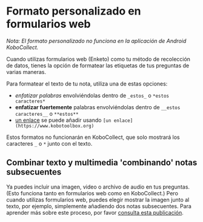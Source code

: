 # Formato personalizado en formularios web

_Nota: El formato personalizado no funciona en la aplicación de Android KoboCollect._

Cuando utilizas formularios web (Enketo) como tu método de recolección de datos, tienes la opción de formatear las etiquetas de tus preguntas de varias maneras.

Para formatear el texto de tu nota, utiliza una de estas opciones:

-   _enfatizar palabras_ envolviéndolas dentro de `_estos_` o `*estos caracteres*`
-   **enfatizar fuertemente** palabras envolviéndolas dentro de `__estos caracteres__` o `**estos**`
-   [un enlace](https://www.kobotoolbox.org) se puede añadir usando `[un enlace](https://www.kobotoolbox.org)`

Estos formatos no funcionarán en KoboCollect, que solo mostrará los caracteres `_` o `*` junto con el texto.

## Combinar texto y multimedia 'combinando' notas subsecuentes

Ya puedes incluir una imagen, video o archivo de audio en tus preguntas. (Esto funciona tanto en formularios web como en KoboCollect.) Pero cuando utilizas formularios web, puedes elegir mostrar la imagen junto al texto, por ejemplo, simplemente añadiendo dos notas subsecuentes. Para aprender más sobre este proceso, por favor [consulta esta publicación](https://blog.enketo.org/better-notes).
